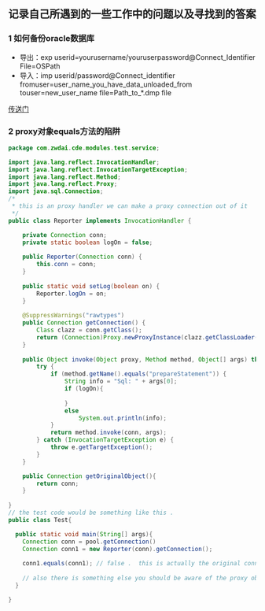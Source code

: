 ## 记录自己所遇到的一些工作中的问题以及寻找到的答案

### 1 如何备份oracle数据库

* 导出：exp userid=yourusername/youruserpassword@Connect_Identifier File=OSPath
* 导入：imp userid/password@Connect_identifier fromuser=user_name_you_have_data_unloaded_from touser=new_user_name file=Path_to_*.dmp file

[传送门](http://stackoverflow.com/questions/12419340/how-to-backup-and-restore-oracle-database-11g-like-sql2005-database)

### 2 proxy对象equals方法的陷阱

```java
package com.zwdai.cde.modules.test.service;

import java.lang.reflect.InvocationHandler;
import java.lang.reflect.InvocationTargetException;
import java.lang.reflect.Method;
import java.lang.reflect.Proxy;
import java.sql.Connection;
/*
 * this is an proxy handler we can make a proxy connection out of it 
 */
public class Reporter implements InvocationHandler {

	private Connection conn;
	private static boolean logOn = false;
	
	public Reporter(Connection conn) {
		this.conn = conn;
	}
	
	public static void setLog(boolean on) {
		Reporter.logOn = on;
	}
	
	@SuppressWarnings("rawtypes")
	public Connection getConnection() {
		Class clazz = conn.getClass();
		return (Connection)Proxy.newProxyInstance(clazz.getClassLoader(), new Class[]{Connection.class}, this);
	}
	
	public Object invoke(Object proxy, Method method, Object[] args) throws Throwable {
		try {
			if (method.getName().equals("prepareStatement")) {
				String info = "Sql: " + args[0];
				if (logOn){
					
				}
				else
					System.out.println(info);
			}
			return method.invoke(conn, args);
		} catch (InvocationTargetException e) {
			throw e.getTargetException();
		}
	}

	public Connection getOriginalObject(){
		return conn;
	}
	
}
// the test code would be something like this . 
public class Test{

  public static void main(String[] args){
    Connection conn = pool.getConnection()
    Connection conn1 = new Reporter(conn).getConnection();
    
    conn1.equals(conn1); // false .  this is actually the original connection compare with the proxy object's memory address. which is the same as conn == conn1 obvious it is not true. 
    
    // also there is something else you should be aware of the proxy object can be nested .which make a proxy out of a proxy.
  }

}
```


